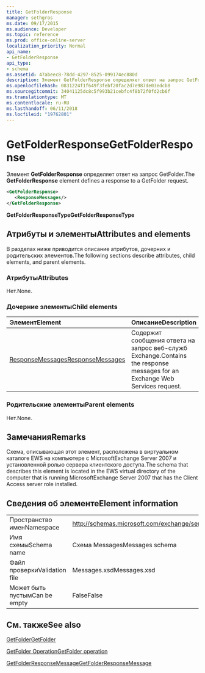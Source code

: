 ```yaml
---
title: GetFolderResponse
manager: sethgros
ms.date: 09/17/2015
ms.audience: Developer
ms.topic: reference
ms.prod: office-online-server
localization_priority: Normal
api_name:
- GetFolderResponse
api_type:
- schema
ms.assetid: 47abeec8-78dd-4297-8525-099174ec880d
description: Элемент GetFolderResponse определяет ответ на запрос GetFolder.
ms.openlocfilehash: 0831224f1f649f3febf20fac2d7e987de03edcb8
ms.sourcegitcommit: 34041125dc8c5f993b21cebfc4f8b72f0fd2cb6f
ms.translationtype: MT
ms.contentlocale: ru-RU
ms.lasthandoff: 06/11/2018
ms.locfileid: "19762801"
---
```

# <a name="getfolderresponse"></a><span data-ttu-id="6145f-103">GetFolderResponse</span><span class="sxs-lookup"><span data-stu-id="6145f-103">GetFolderResponse</span></span>

<span data-ttu-id="6145f-104">Элемент **GetFolderResponse** определяет ответ на запрос GetFolder.</span><span class="sxs-lookup"><span data-stu-id="6145f-104">The **GetFolderResponse** element defines a response to a GetFolder request.</span></span> 
  
```xml
<GetFolderResponse>
   <ResponseMessages/>
</GetFolderResponse>
```

 <span data-ttu-id="6145f-105">**GetFolderResponseType**</span><span class="sxs-lookup"><span data-stu-id="6145f-105">**GetFolderResponseType**</span></span>
## <a name="attributes-and-elements"></a><span data-ttu-id="6145f-106">Атрибуты и элементы</span><span class="sxs-lookup"><span data-stu-id="6145f-106">Attributes and elements</span></span>

<span data-ttu-id="6145f-107">В разделах ниже приводится описание атрибутов, дочерних и родительских элементов.</span><span class="sxs-lookup"><span data-stu-id="6145f-107">The following sections describe attributes, child elements, and parent elements.</span></span>
  
### <a name="attributes"></a><span data-ttu-id="6145f-108">Атрибуты</span><span class="sxs-lookup"><span data-stu-id="6145f-108">Attributes</span></span>

<span data-ttu-id="6145f-109">Нет.</span><span class="sxs-lookup"><span data-stu-id="6145f-109">None.</span></span>
  
### <a name="child-elements"></a><span data-ttu-id="6145f-110">Дочерние элементы</span><span class="sxs-lookup"><span data-stu-id="6145f-110">Child elements</span></span>

|<span data-ttu-id="6145f-111">**Элемент**</span><span class="sxs-lookup"><span data-stu-id="6145f-111">**Element**</span></span>|<span data-ttu-id="6145f-112">**Описание**</span><span class="sxs-lookup"><span data-stu-id="6145f-112">**Description**</span></span>|
|:-----|:-----|
|[<span data-ttu-id="6145f-113">ResponseMessages</span><span class="sxs-lookup"><span data-stu-id="6145f-113">ResponseMessages</span></span>](responsemessages.md) <br/> |<span data-ttu-id="6145f-114">Содержит сообщения ответа на запрос веб-служб Exchange.</span><span class="sxs-lookup"><span data-stu-id="6145f-114">Contains the response messages for an Exchange Web Services request.</span></span>  <br/> |
   
### <a name="parent-elements"></a><span data-ttu-id="6145f-115">Родительские элементы</span><span class="sxs-lookup"><span data-stu-id="6145f-115">Parent elements</span></span>

<span data-ttu-id="6145f-116">Нет.</span><span class="sxs-lookup"><span data-stu-id="6145f-116">None.</span></span>
  
## <a name="remarks"></a><span data-ttu-id="6145f-117">Замечания</span><span class="sxs-lookup"><span data-stu-id="6145f-117">Remarks</span></span>

<span data-ttu-id="6145f-118">Схема, описывающая этот элемент, расположена в виртуальном каталоге EWS на компьютере с MicrosoftExchange Server 2007 и установленной ролью сервера клиентского доступа.</span><span class="sxs-lookup"><span data-stu-id="6145f-118">The schema that describes this element is located in the EWS virtual directory of the computer that is running MicrosoftExchange Server 2007 that has the Client Access server role installed.</span></span>
  
## <a name="element-information"></a><span data-ttu-id="6145f-119">Сведения об элементе</span><span class="sxs-lookup"><span data-stu-id="6145f-119">Element information</span></span>

|||
|:-----|:-----|
|<span data-ttu-id="6145f-120">Пространство имен</span><span class="sxs-lookup"><span data-stu-id="6145f-120">Namespace</span></span>  <br/> |http://schemas.microsoft.com/exchange/services/2006/messages  <br/> |
|<span data-ttu-id="6145f-121">Имя схемы</span><span class="sxs-lookup"><span data-stu-id="6145f-121">Schema name</span></span>  <br/> |<span data-ttu-id="6145f-122">Схема Messages</span><span class="sxs-lookup"><span data-stu-id="6145f-122">Messages schema</span></span>  <br/> |
|<span data-ttu-id="6145f-123">Файл проверки</span><span class="sxs-lookup"><span data-stu-id="6145f-123">Validation file</span></span>  <br/> |<span data-ttu-id="6145f-124">Messages.xsd</span><span class="sxs-lookup"><span data-stu-id="6145f-124">Messages.xsd</span></span>  <br/> |
|<span data-ttu-id="6145f-125">Может быть пустым</span><span class="sxs-lookup"><span data-stu-id="6145f-125">Can be empty</span></span>  <br/> |<span data-ttu-id="6145f-126">False</span><span class="sxs-lookup"><span data-stu-id="6145f-126">False</span></span>  <br/> |
   
## <a name="see-also"></a><span data-ttu-id="6145f-127">См. также</span><span class="sxs-lookup"><span data-stu-id="6145f-127">See also</span></span>



[<span data-ttu-id="6145f-128">GetFolder</span><span class="sxs-lookup"><span data-stu-id="6145f-128">GetFolder</span></span>](getfolder.md)
  
[<span data-ttu-id="6145f-129">GetFolder Operation</span><span class="sxs-lookup"><span data-stu-id="6145f-129">GetFolder operation</span></span>](getfolder-operation.md)
  
[<span data-ttu-id="6145f-130">GetFolderResponseMessage</span><span class="sxs-lookup"><span data-stu-id="6145f-130">GetFolderResponseMessage</span></span>](getfolderresponsemessage.md)

